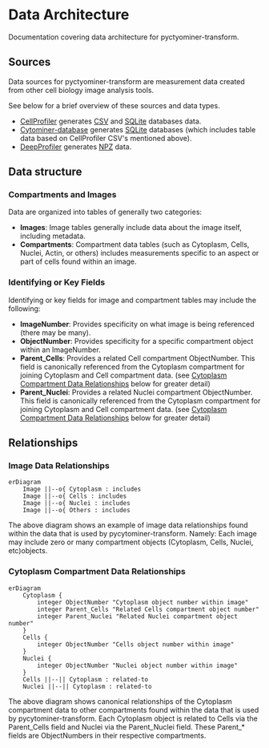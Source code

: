 # Data Architecture

Documentation covering data architecture for pyctyominer-transform.

## Sources

Data sources for pyctyominer-transform are measurement data created from other cell biology image analysis tools.

See below for a brief overview of these sources and data types.

- [CellProfiler](https://github.com/CellProfiler/CellProfiler) generates [CSV](https://en.wikipedia.org/wiki/Comma-separated_values) and [SQLite](https://www.sqlite.org/) databases data.
- [Cytominer-database](https://github.com/cytomining/cytominer-database) generates [SQLite](https://www.sqlite.org/) databases (which includes table data based on CellProfiler CSV's mentioned above).
- [DeepProfiler](https://github.com/cytomining/DeepProfiler) generates [NPZ](https://numpy.org/doc/stable/reference/routines.io.html?highlight=npz%20format#numpy-binary-files-npy-npz) data.

## Data structure

### Compartments and Images

Data are organized into tables of generally two categories:

- __Images__: Image tables generally include data about the image itself, including metadata.
- __Compartments__: Compartment data tables (such as Cytoplasm, Cells, Nuclei, Actin, or others) includes measurements specific to an aspect or part of cells found within an image.

### Identifying or Key Fields

Identifying or key fields for image and compartment tables may include the following:

- __ImageNumber__: Provides specificity on what image is being referenced (there may be many).
- __ObjectNumber__: Provides specificity for a specific compartment object within an ImageNumber.
- __Parent_Cells__: Provides a related Cell compartment ObjectNumber. This field is canonically referenced from the Cytoplasm compartment for joining Cytoplasm and Cell compartment data. (see [Cytoplasm Compartment Data Relationships](architecture.data.md#cytoplasm-compartment-data-relationships) below for greater detail)
- __Parent_Nuclei__: Provides a related Nuclei compartment ObjectNumber. This field is canonically referenced from the Cytoplasm compartment for joining Cytoplasm and Cell compartment data. (see [Cytoplasm Compartment Data Relationships](architecture.data.md#cytoplasm-compartment-data-relationships) below for greater detail)

## Relationships

### Image Data Relationships

```{mermaid}
erDiagram
    Image ||--o{ Cytoplasm : includes
    Image ||--o{ Cells : includes
    Image ||--o{ Nuclei : includes
    Image ||--o{ Others : includes
```

The above diagram shows an example of image data relationships found within the data that is used by pycytominer-transform.
Namely: Each image may include zero or many compartment objects (Cytoplasm, Cells, Nuclei, etc)objects.

### Cytoplasm Compartment Data Relationships

```{mermaid}
erDiagram
    Cytoplasm {
        integer ObjectNumber "Cytoplasm object number within image"
        integer Parent_Cells "Related Cells compartment object number"
        integer Parent_Nuclei "Related Nuclei compartment object number"
    }
    Cells {
        integer ObjectNumber "Cells object number within image"
    }
    Nuclei {
        integer ObjectNumber "Nuclei object number within image"
    }
    Cells ||--|| Cytoplasm : related-to
    Nuclei ||--|| Cytoplasm : related-to
```

The above diagram shows canonical relationships of the Cytoplasm compartment data to other compartments found within the data that is used by pycytominer-transform.
Each Cytoplasm object is related to Cells via the Parent_Cells field and Nuclei via the Parent_Nuclei field. These Parent_* fields are ObjectNumbers in their respective compartments.
